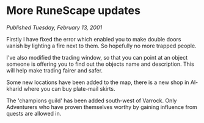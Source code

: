 # More RuneScape updates
*Published Tuesday, February 13, 2001*

Firstly I have fixed the error which enabled you to make double doors vanish by lighting a fire next to them. So hopefully no more trapped people.

I've also modified the trading window, so that you can point at an object someone is offering you to find out the objects name and description. This will help make trading fairer and safer.

Some new locations have been added to the map, there is a new shop in Al-kharid where you can buy plate-mail skirts.

The 'champions guild' has been added south-west of Varrock. Only Adventurers who have proven themselves worthy by gaining influence from quests are allowed in.
